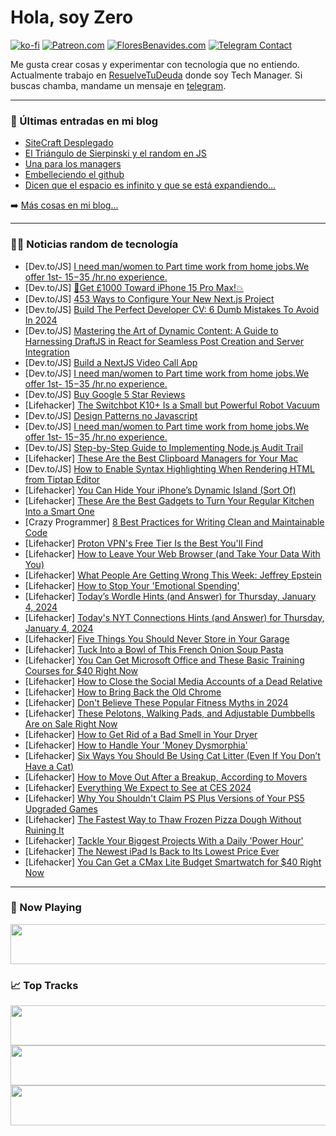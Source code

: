 # Hola, soy Zero

[![ko-fi](https://ko-fi.com/img/githubbutton_sm.svg)](https://ko-fi.com/J3J4N0LUK)
[![Patreon.com](https://img.shields.io/endpoint.svg?url=https%3A%2F%2Fshieldsio-patreon.vercel.app%2Fapi%3Fusername%3Dzerodragon%26type%3Dpatrons&style=for-the-badge)](https://patreon.com/zerodragon)
[![FloresBenavides.com](https://img.shields.io/website?down_message=oops&label=MiBlog&style=for-the-badge&up_message=online&url=https%3A%2F%2Ffloresbenavides.com)](https://floresbenavides.com)
[![Telegram Contact](https://img.shields.io/badge/escr%C3%ADbeme-ZeroDragon-%2326A5E4?style=for-the-badge&logo=telegram)](https://t.me/zerodragon)

Me gusta crear cosas y experimentar con tecnología que no entiendo.
Actualmente trabajo en [ResuelveTuDeuda](http://github.com/resuelve) donde soy Tech Manager.
Si buscas chamba, mandame un mensaje en [telegram](https://t.me/zerodragon).

---

### 📕 Últimas entradas en mi blog
<!-- BLOG-POST-LIST:START -->
- [SiteCraft Desplegado](https://floresbenavides.com/sitecraft-desplegado/)
- [El Triángulo de Sierpinski y el random en JS](https://floresbenavides.com/el-triangulo-de-sierpinski-y-el-random-en-js/)
- [Una para los managers](https://floresbenavides.com/una-para-los-managers/)
- [Embelleciendo el github](https://floresbenavides.com/embelleciendo-el-github/)
- [Dicen que el espacio es infinito y que se está expandiendo…](https://floresbenavides.com/dicen-que-el-espacio-es-infinito-y-que-se-esta-expandiendo/)
<!-- BLOG-POST-LIST:END -->

➡️ [Más cosas en mi blog...](https://floresbenavides.com)

---

### 👨‍💻 Noticias random de tecnología
<!-- TECH-POSTS:START -->
- [Dev.to/JS] [I need man/women to Part time work from home jobs.We offer 1st- $15-$35 /hr.no experience.](https://dev.to/nellary/i-need-manwomen-to-part-time-work-from-home-jobswe-offer-1st-15-35-hrno-experience-80i)
- [Dev.to/JS] [🥀Get £1000 Toward iPhone 15 Pro Max!💥](https://dev.to/emily73/get-ps1000-toward-iphone-15-pro-max-1bd8)
- [Dev.to/JS] [453 Ways to Configure Your New Next.js Project](https://dev.to/hixdev/453-ways-to-configure-your-new-nextjs-project-514p)
- [Dev.to/JS] [Build The Perfect Developer CV: 6 Dumb Mistakes To Avoid In 2024](https://dev.to/dragosnedelcu/build-the-perfect-developer-cv-7-dumb-mistakes-to-avoid-in-2024-3p15)
- [Dev.to/JS] [Mastering the Art of Dynamic Content: A Guide to Harnessing DraftJS in React for Seamless Post Creation and Server Integration](https://dev.to/astrodev5945/mastering-the-art-of-dynamic-content-a-guide-to-harnessing-draftjs-in-react-for-seamless-post-creation-and-server-integration-5fgh)
- [Dev.to/JS] [Build a NextJS Video Call App](https://dev.to/tadaspetra/build-a-nextjs-video-call-app-1mp3)
- [Dev.to/JS] [I need man/women to Part time work from home jobs.We offer 1st- $15-$35 /hr.no experience.](https://dev.to/nellarystormiz/i-need-manwomen-to-part-time-work-from-home-jobswe-offer-1st-15-35-hrno-experience-2gk3)
- [Dev.to/JS] [Buy Google 5 Star Reviews](https://dev.to/zacharymcpherson62/buy-google-5-star-reviews-262b)
- [Lifehacker] [The Switchbot K10+ Is a Small but Powerful Robot Vacuum](https://lifehacker.com/tech/switchbot-k10-plus-robot-vacuum-review)
- [Dev.to/JS] [Design Patterns no Javascript](https://dev.to/priscilaandreani/design-patterns-no-javascript-513a)
- [Dev.to/JS] [I need man/women to Part time work from home jobs.We offer 1st- $15-$35 /hr.no experience.](https://dev.to/jobs123/i-need-manwomen-to-part-time-work-from-home-jobswe-offer-1st-15-35-hrno-experience-498a)
- [Dev.to/JS] [Step-by-Step Guide to Implementing Node.js Audit Trail](https://dev.to/williamsgqdev/step-by-step-guide-to-implementing-nodejs-audit-trail-jic)
- [Lifehacker] [These Are the Best Clipboard Managers for Your Mac](https://lifehacker.com/tech/best-mac-clipboard-managers)
- [Dev.to/JS] [How to Enable Syntax Highlighting When Rendering HTML from Tiptap Editor](https://dev.to/sushilmagare10/how-to-enable-syntax-highlighting-when-rendering-html-from-tiptap-editor-3kbc)
- [Lifehacker] [You Can Hide Your iPhone’s Dynamic Island &lpar;Sort Of&rpar;](https://lifehacker.com/tech/how-to-hide-dynamic-island-iphone)
- [Lifehacker] [These Are the Best Gadgets to Turn Your Regular Kitchen Into a Smart One](https://lifehacker.com/home/turn-your-regular-kitchen-into-smart-kitchen)
- [Crazy Programmer] [8 Best Practices for Writing Clean and Maintainable Code](https://www.thecrazyprogrammer.com/2024/01/best-practices-for-writing-clean-and-maintainable-code.html)
- [Lifehacker] [Proton VPN&#39;s Free Tier Is the Best You&#39;ll Find](https://lifehacker.com/tech/review-of-proton-vpn-free-tier)
- [Lifehacker] [How to Leave Your Web Browser &lpar;and Take Your Data With You&rpar;](https://lifehacker.com/tech/move-data-to-new-web-browser)
- [Lifehacker] [What People Are Getting Wrong This Week: Jeffrey Epstein](https://lifehacker.com/entertainment/what-people-are-getting-wrong-this-week-jeffrey-epstein)
- [Lifehacker] [How to Stop Your &#39;Emotional Spending&#39;](https://lifehacker.com/money/how-to-stop-impulse-buying)
- [Lifehacker] [Today’s Wordle Hints &lpar;and Answer&rpar; for Thursday, January 4, 2024](https://lifehacker.com/entertainment/wordle-answer-today-january-4-2024)
- [Lifehacker] [Today&#39;s NYT Connections Hints &lpar;and Answer&rpar; for Thursday, January 4, 2024](https://lifehacker.com/entertainment/nyt-connections-answer-today-january-4-2024)
- [Lifehacker] [Five Things You Should Never Store in Your Garage](https://lifehacker.com/home/never-store-these-things-in-your-garage)
- [Lifehacker] [Tuck Into a Bowl of This French Onion Soup Pasta](https://lifehacker.com/food-drink/french-onion-soup-pasta-recipe)
- [Lifehacker] [You Can Get Microsoft Office and These Basic Training Courses for $40 Right Now](https://lifehacker.com/tech/microsoft-office-2019-with-training-courses)
- [Lifehacker] [How to Close the Social Media Accounts of a Dead Relative](https://lifehacker.com/family/how-to-close-someones-social-media-accounts-after-they-die)
- [Lifehacker] [How to Bring Back the Old Chrome](https://lifehacker.com/tech/how-to-bring-back-the-old-chrome)
- [Lifehacker] [Don&#39;t Believe These Popular Fitness Myths in 2024](https://lifehacker.com/health/dont-believe-these-popular-fitness-myths)
- [Lifehacker] [These Pelotons, Walking Pads, and Adjustable Dumbbells Are on Sale Right Now](https://lifehacker.com/health/best-new-years-deals-on-home-gym-equipment)
- [Lifehacker] [How to Get Rid of a Bad Smell in Your Dryer](https://lifehacker.com/home/how-to-get-rid-of-a-bad-smell-in-your-dryer)
- [Lifehacker] [How to Handle Your &#39;Money Dysmorphia&#39;](https://lifehacker.com/money/what-is-money-dysmorphia)
- [Lifehacker] [Six Ways You Should Be Using Cat Litter &lpar;Even If You Don’t Have a Cat&rpar;](https://lifehacker.com/home/surprising-alternative-uses-for-cat-litter)
- [Lifehacker] [How to Move Out After a Breakup, According to Movers](https://lifehacker.com/relationships/how-to-move-out-after-a-breakup)
- [Lifehacker] [Everything We Expect to See at CES 2024](https://lifehacker.com/tech/what-to-expect-from-ces-2024)
- [Lifehacker] [Why You Shouldn&#39;t Claim PS Plus Versions of Your PS5 Upgraded Games](https://lifehacker.com/entertainment/dont-claim-ps-plus-versions-of-ps5-games)
- [Lifehacker] [The Fastest Way to Thaw Frozen Pizza Dough Without Ruining It](https://lifehacker.com/the-best-way-to-thaw-frozen-pizza-dough)
- [Lifehacker] [Tackle Your Biggest Projects With a Daily &#39;Power Hour&#39;](https://lifehacker.com/work/increase-productivity-with-power-hour)
- [Lifehacker] [The Newest iPad Is Back to Its Lowest Price Ever](https://lifehacker.com/tech/10th-generation-ipad-sale)
- [Lifehacker] [You Can Get a CMax Lite Budget Smartwatch for $40 Right Now](https://lifehacker.com/tech/cmax-lite-smartwatch-sale)<!-- TECH-POSTS:END -->

---

### 🎵 Now Playing
<a href="https://spotify-now-playing-dun.vercel.app/now-playing?open"><img src="https://spotify-now-playing-dun.vercel.app/now-playing" width="540" height="64"></a>

### 📈 Top Tracks
<a href="https://spotify-now-playing-dun.vercel.app/top-tracks?i=1&open"><img src="https://spotify-now-playing-dun.vercel.app/top-tracks?i=1" width="540" height="64"></a>
<a href="https://spotify-now-playing-dun.vercel.app/top-tracks?i=2&open"><img src="https://spotify-now-playing-dun.vercel.app/top-tracks?i=2" width="540" height="64"></a>
<a href="https://spotify-now-playing-dun.vercel.app/top-tracks?i=3&open"><img src="https://spotify-now-playing-dun.vercel.app/top-tracks?i=3" width="540" height="64"></a>
